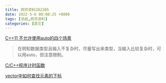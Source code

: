 ```yaml
---
title: 网页资料202205
date: 2022-5-6 08:08:25 +0800
tags: [总结,网页资料]
categories: [其它]
---
```


[C++11 不允许使用auto的四个场景](https://blog.csdn.net/m0_51955470/article/details/117953960)

> 在明知数据类型且输入不复杂时，尽量写出来类型，当输入比较复杂时，可以用auto，但注意限制。

[C/C++程序计时函数](https://blog.csdn.net/codedz/article/details/80387001)

[vector中如何查找元素的下标](https://blog.csdn.net/qq_53126117/article/details/115732193)

